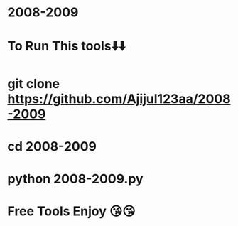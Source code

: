 # 2008-2009
# To Run This tools⬇️⬇️
# git clone https://github.com/Ajijul123aa/2008-2009
# cd 2008-2009
# python 2008-2009.py
# Free Tools Enjoy 😘😘
